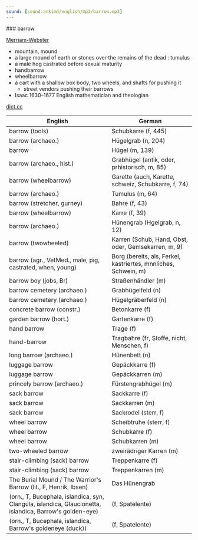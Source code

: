 ```yaml
---
sound: [sound:ankimd/english/mp3/barrow.mp3]
---
```


\### barrow

[Merriam-Webster](https://www.merriam-webster.com/dictionary/barrow)

- mountain, mound
- a large mound of earth or stones over the remains of the dead : tumulus
- a male hog castrated before sexual maturity
- handbarrow
- wheelbarrow
- a cart with a shallow box body, two wheels, and shafts for pushing it
    - street vendors pushing their barrows
- Isaac 1630–1677 English mathematician and theologian

[dict.cc](https://www.dict.cc/barrow)

| English        | German       |
| -------------- | ------------ |
| barrow (tools) | Schubkarre (f, 445) |
| barrow (archaeo.) | Hügelgrab (n, 204) |
| barrow | Hügel (m, 139) |
| barrow (archaeo., hist.) | Grabhügel (antik, oder, prhistorisch, m, 85) |
| barrow (wheelbarrow) | Garette (auch, Karette, schweiz, Schubkarre, f, 74) |
| barrow (archaeo.) | Tumulus (m, 64) |
| barrow (stretcher, gurney) | Bahre (f, 43) |
| barrow (wheelbarrow) | Karre (f, 39) |
| barrow (archaeo.) | Hünengrab (Hgelgrab, n, 12) |
| barrow (twowheeled) | Karren (Schub, Hand, Obst, oder, Gemsekarren, m, 9) |
| barrow (agr., VetMed., male, pig, castrated, when, young) | Borg (bereits, als, Ferkel, kastriertes, mnnliches, Schwein, m) |
| barrow boy (jobs, Br) | Straßenhändler (m) |
| barrow cemetery (archaeo.) | Grabhügelfeld (n) |
| barrow cemetery (archaeo.) | Hügelgräberfeld (n) |
| concrete barrow (constr.) | Betonkarre (f) |
| garden barrow (hort.) | Gartenkarre (f) |
| hand barrow | Trage (f) |
| hand-barrow | Tragbahre (fr, Stoffe, nicht, Menschen, f) |
| long barrow (archaeo.) | Hünenbett (n) |
| luggage barrow | Gepäckkarre (f) |
| luggage barrow | Gepäckkarren (m) |
| princely barrow (archaeo.) | Fürstengrabhügel (m) |
| sack barrow | Sackkarre (f) |
| sack barrow | Sackkarren (m) |
| sack barrow | Sackrodel (sterr, f) |
| wheel barrow | Scheibtruhe (sterr, f) |
| wheel barrow | Schubkarre (f) |
| wheel barrow | Schubkarren (m) |
| two-wheeled barrow | zweirädriger Karren (m) |
| stair-climbing (sack) barrow | Treppenkarre (f) |
| stair-climbing (sack) barrow | Treppenkarren (m) |
| The Burial Mound / The Warrior's Barrow (lit., F, Henrik, Ibsen) | Das Hünengrab |
|  (orn., T, Bucephala, islandica, syn, Clangula, islandica, Glaucionetta, islandica, Barrow's golden-eye) |  (f, Spatelente) |
|  (orn., T, Bucephala, islandica, Barrow's goldeneye (duck)) |  (f, Spatelente) |

